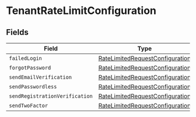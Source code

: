 # TenantRateLimitConfiguration


## Fields

| Field                                                                                     | Type                                                                                      | Required                                                                                  | Description                                                                               |
| ----------------------------------------------------------------------------------------- | ----------------------------------------------------------------------------------------- | ----------------------------------------------------------------------------------------- | ----------------------------------------------------------------------------------------- |
| `failedLogin`                                                                             | [RateLimitedRequestConfiguration](../../models/shared/ratelimitedrequestconfiguration.md) | :heavy_minus_sign:                                                                        | N/A                                                                                       |
| `forgotPassword`                                                                          | [RateLimitedRequestConfiguration](../../models/shared/ratelimitedrequestconfiguration.md) | :heavy_minus_sign:                                                                        | N/A                                                                                       |
| `sendEmailVerification`                                                                   | [RateLimitedRequestConfiguration](../../models/shared/ratelimitedrequestconfiguration.md) | :heavy_minus_sign:                                                                        | N/A                                                                                       |
| `sendPasswordless`                                                                        | [RateLimitedRequestConfiguration](../../models/shared/ratelimitedrequestconfiguration.md) | :heavy_minus_sign:                                                                        | N/A                                                                                       |
| `sendRegistrationVerification`                                                            | [RateLimitedRequestConfiguration](../../models/shared/ratelimitedrequestconfiguration.md) | :heavy_minus_sign:                                                                        | N/A                                                                                       |
| `sendTwoFactor`                                                                           | [RateLimitedRequestConfiguration](../../models/shared/ratelimitedrequestconfiguration.md) | :heavy_minus_sign:                                                                        | N/A                                                                                       |